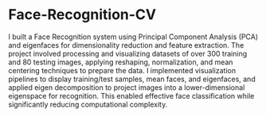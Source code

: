 # Face-Recognition-CV
I built a Face Recognition system using Principal Component Analysis (PCA) and eigenfaces for dimensionality reduction and feature extraction. The project involved processing and visualizing datasets of over 300 training and 80 testing images, applying reshaping, normalization, and mean centering techniques to prepare the data. I implemented visualization pipelines to display training/test samples, mean faces, and eigenfaces, and applied eigen decomposition to project images into a lower-dimensional eigenspace for recognition. This enabled effective face classification while significantly reducing computational complexity.
